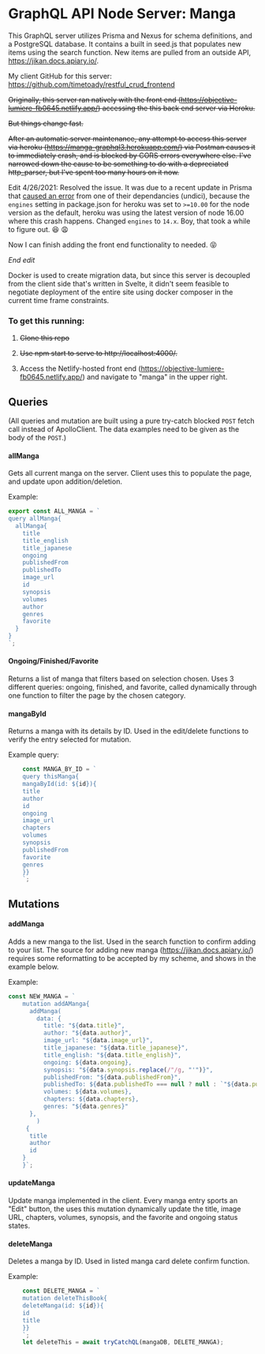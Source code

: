 # GraphQL API Node Server: Manga

This GraphQL server utilizes Prisma and Nexus for schema definitions, and a PostgreSQL database. It contains a built in seed.js that populates new items using the search function. New items are pulled from an outside API, https://jikan.docs.apiary.io/.

My client GitHub for this server: https://github.com/timetoady/restful_crud_frontend

~~Originally, this server ran natively with the front end (https://objective-lumiere-fb0645.netlify.app/) accessing the this back end server via Heroku.~~

~~But things change fast.~~

~~After an automatic server maintenance, any attempt to access this server via heroku (https://manga-graphql3.herokuapp.com/) via Postman causes it to immediately crash, and is blocked by CORS errors everywhere else. I've narrowed down the cause to be something to do with a depreciated http_parser, but I've spent too many hours on it now.~~

Edit 4/26/2021: Resolved the issue. It was due to a recent update in Prisma that [caused an error](https://github.com/prisma/prisma/issues/6682) from one of their dependancies (undici), because the `engines` setting in package.json for heroku was set to `>=10.00` for the node version as the default, heroku was using the latest version of node 16.00 where this crash happens. Changed `engines` to `14.x`. Boy, that took a while to figure out. :satisfied: :weary:

Now I can finish adding the front end functionality to needed. :stuck_out_tongue_closed_eyes:

*End edit*

Docker is used to create migration data, but since this server is decoupled from the client side that's written in Svelte, it didn't seem feasible to negotiate deployment of the entire site using docker composer in the current time frame constraints.

### To get this running: 

1. ~~Clone this repo~~
2. ~~Use npm start to serve to http://localhost:4000/.~~


3. Access the Netlify-hosted front end (https://objective-lumiere-fb0645.netlify.app/) and navigate to "manga" in the upper right.  


## Queries
(All queries and mutation are built using a pure try-catch blocked `POST` fetch call instead of ApolloClient. The data examples need to be given as the body of the `POST`.)


#### allManga

Gets all current manga on the server. Client uses this to populate the page, and update upon addition/deletion.

Example:

```javascript
export const ALL_MANGA = `
query allManga{
  allManga{
    title
    title_english
    title_japanese
    ongoing
    publishedFrom
    publishedTo
    image_url
    id
    synopsis
    volumes
    author
    genres
    favorite
  }
}
`;

```

#### Ongoing/Finished/Favorite

Returns a list of manga that filters based on selection chosen. Uses 3 different queries: ongoing, finished, and favorite, called dynamically through one function to filter the page by the chosen category. 

#### mangaById

Returns a manga with its details by ID. Used in the edit/delete functions to verify the entry selected for mutation.

Example query:

```javascript
    const MANGA_BY_ID = `
    query thisManga{
    mangaById(id: ${id}){
    title
    author
    id
    ongoing
    image_url
    chapters
    volumes
    synopsis
    publishedFrom
    favorite
    genres
    }}
    `;
```

## Mutations

#### addManga

Adds a new manga to the list. Used in the search function to confirm adding to your list. The source for adding new manga (https://jikan.docs.apiary.io/) requires some reformatting to be accepted by my scheme, and shows in the example below.

Example: 

```javascript
const NEW_MANGA = `
    mutation addAManga{
      addManga(
        data: {
          title: "${data.title}",
          author: "${data.author}",
          image_url: "${data.image_url}",
          title_japanese: "${data.title_japanese}",
          title_english: "${data.title_english}",
          ongoing: ${data.ongoing},
          synopsis: "${data.synopsis.replace(/"/g, "'")}",
          publishedFrom: "${data.publishedFrom}",
          publishedTo: ${data.publishedTo === null ? null : `"${data.publishedTo.toISOString()}"`},
          volumes: ${data.volumes},
          chapters: ${data.chapters},
          genres: "${data.genres}"
      }, 
        )
     {
      title
      author
      id
    }
    }`;
```

#### updateManga

Update manga implemented in the client. Every manga entry sports an "Edit" button, the uses this mutation dynamically update the title, image URL, chapters, volumes, synopsis, and the favorite and ongoing status states.

#### deleteManga

Deletes a manga by ID. Used in listed manga card delete confirm function.

Example: 

```javascript
    const DELETE_MANGA = `
    mutation deleteThisBook{
    deleteManga(id: ${id}){
    id
    title
    }}
    `;
    let deleteThis = await tryCatchQL(mangaDB, DELETE_MANGA);

```